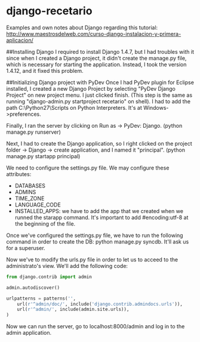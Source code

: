 # django-recetario
Examples and own notes about Django regarding this tutorial: http://www.maestrosdelweb.com/curso-django-instalacion-y-primera-aplicacion/

##Installing Django
I required to install Django 1.4.7, but I had troubles with it since when I created a Django project, it didn't create the manage.py file, which is necessary for starting the application. Instead, I took the version 1.4.12, and it fixed this problem.

##Initializing Django project with PyDev
Once I had PyDev plugin for Eclipse installed, I created a new Django Project by selecting "PyDev Django Project" on new project menu. I just clicked finish. (This step is the same as running "django-admin.py startproject recetario"
 on shell).
I had to add the path C:\Python27\Scripts on Python Interpreters. It's at Windows->preferences.

Finally, I ran the server by clicking on Run as -> PyDev: Django. (python manage.py runserver)

Next, I had to create the Django application, so I right clicked on the project folder -> Django -> create application, and I named it "principal". (python manage.py startapp principal)

We need to configure the settings.py file. We may configure these attributes:
- DATABASES
- ADMINS
- TIME_ZONE
- LANGUAGE_CODE
- INSTALLED_APPS: we have to add the app that we created when we runned the starapp command.
It's important to add #encoding:utf-8 at the beginning of the file.

Once we've configured the settings.py file, we have to run the following command in order to create the DB: python manage.py syncdb. It'll ask us for a superuser.

Now we've to modify the urls.py file in order to let us to acceed to the administrato's view. We'll add the following code:

```python
from django.contrib import admin

admin.autodiscover()

urlpatterns = patterns('',
    url(r'^admin/doc/', include('django.contrib.admindocs.urls')),
    url(r'^admin/', include(admin.site.urls)),
)
```
Now we can run the server, go to localhost:8000/admin and log in to the admin application.

